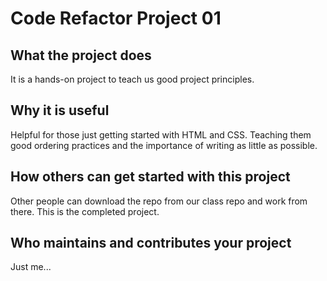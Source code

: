 # Code Refactor Project 01

## What the project does

It is a hands-on project to teach us good project principles.

## Why it is useful

Helpful for those just getting started with HTML and CSS. Teaching them good ordering practices and the importance of writing as little as possible. 

## How others can get started with this project

Other people can download the repo from our class repo and work from there. This is the completed project.

## Who maintains and contributes your project

Just me...

